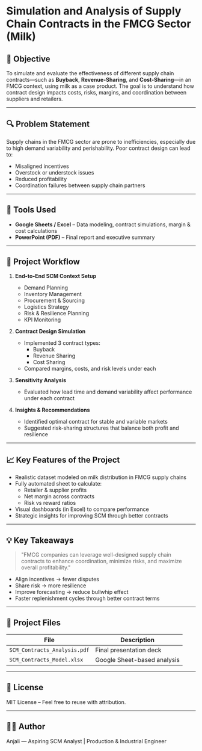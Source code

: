 # Simulation and Analysis of Supply Chain Contracts in the FMCG Sector (Milk)

## 📌 Objective
To simulate and evaluate the effectiveness of different supply chain contracts—such as **Buyback**, **Revenue-Sharing**, and **Cost-Sharing**—in an FMCG context, using milk as a case product. The goal is to understand how contract design impacts costs, risks, margins, and coordination between suppliers and retailers.

---

## 🔍 Problem Statement
Supply chains in the FMCG sector are prone to inefficiencies, especially due to high demand variability and perishability. Poor contract design can lead to:
- Misaligned incentives
- Overstock or understock issues
- Reduced profitability
- Coordination failures between supply chain partners

---

## 🔧 Tools Used
- **Google Sheets / Excel** – Data modeling, contract simulations, margin & cost calculations
- **PowerPoint (PDF)** – Final report and executive summary

---

## 🔁 Project Workflow

1. **End-to-End SCM Context Setup**  
   - Demand Planning  
   - Inventory Management  
   - Procurement & Sourcing  
   - Logistics Strategy  
   - Risk & Resilience Planning  
   - KPI Monitoring  

2. **Contract Design Simulation**  
   - Implemented 3 contract types:
     - Buyback
     - Revenue Sharing
     - Cost Sharing
   - Compared margins, costs, and risk levels under each

3. **Sensitivity Analysis**  
   - Evaluated how lead time and demand variability affect performance under each contract

4. **Insights & Recommendations**  
   - Identified optimal contract for stable and variable markets  
   - Suggested risk-sharing structures that balance both profit and resilience

---

## 📈 Key Features of the Project
- Realistic dataset modeled on milk distribution in FMCG supply chains  
- Fully automated sheet to calculate:
  - Retailer & supplier profits
  - Net margin across contracts
  - Risk vs reward ratios  
- Visual dashboards (in Excel) to compare performance
- Strategic insights for improving SCM through better contracts

---

## 💡 Key Takeaways

> "FMCG companies can leverage well-designed supply chain contracts to enhance coordination, minimize risks, and maximize overall profitability."

- Align incentives → fewer disputes  
- Share risk → more resilience  
- Improve forecasting → reduce bullwhip effect  
- Faster replenishment cycles through better contract terms

---

## 📁 Project Files

| File | Description |
|------|-------------|
| `SCM_Contracts_Analysis.pdf` | Final presentation deck |
| `SCM_Contracts_Model.xlsx` | Google Sheet-based analysis |

---

## 🔐 License
MIT License – Feel free to reuse with attribution.

---

## 🙋‍♀️ Author
Anjali — Aspiring SCM Analyst | Production & Industrial Engineer  

